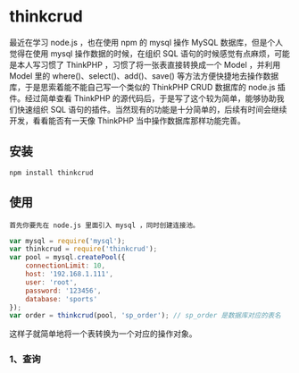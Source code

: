 # thinkcrud

最近在学习 node.js ，也在使用 npm 的 mysql 操作 MySQL 数据库，但是个人觉得在使用 mysql 操作数据的时候，在组织 SQL  语句的时候感觉有点麻烦，可能是本人写习惯了 ThinkPHP ，习惯了将一张表直接转换成一个 Model ，并利用 Model 里的 where()、select()、add()、save() 等方法方便快捷地去操作数据库，于是思索着能不能自己写一个类似的 ThinkPHP CRUD 数据库的 node.js 插件。经过简单查看 ThinkPHP 的源代码后，于是写了这个较为简单，能够协助我们快速组织 SQL 语句的插件。当然现有的功能是十分简单的，后续有时间会继续开发，看看能否有一天像 ThinkPHP 当中操作数据库那样功能完善。

## 安装

	npm install thinkcrud

## 使用

	首先你要先在 node.js 里面引入 mysql ，同时创建连接池。

``` javascript
var mysql = require('mysql');
var thinkcrud = require('thinkcrud');
var pool = mysql.createPool({
    connectionLimit: 10,
    host: '192.168.1.111',
    user: 'root',
    password: '123456',
    database: 'sports'
});
var order = thinkcrud(pool, 'sp_order'); // sp_order 是数据库对应的表名
```

这样子就简单地将一个表转换为一个对应的操作对象。

### 1、查询
